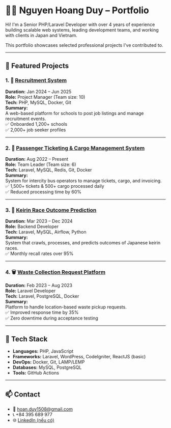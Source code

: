 # 👨‍💻 Nguyen Hoang Duy – Portfolio

Hi! I'm a Senior PHP/Laravel Developer with over 4 years of experience building scalable web systems, leading development teams, and working with clients in Japan and Vietnam.

This portfolio showcases selected professional projects I've contributed to.

---

## 📌 Featured Projects

### 1. 🎯 [Recruitment System](https://minpo.or.jp/recruit)
**Duration:** Jan 2024 – Jun 2025  
**Role:** Project Manager (Team size: 10)  
**Tech:** PHP, MySQL, Docker, Git  
**Summary:**  
A web-based platform for schools to post job listings and manage recruitment events.  
✅ Onboarded 1,200+ schools  
✅ 2,000+ job seeker profiles  

---

### 2. 🚌 [Passenger Ticketing & Cargo Management System](#)
**Duration:** Aug 2022 – Present  
**Role:** Team Leader (Team size: 6)  
**Tech:** Laravel, MySQL, Redis, Git, Docker  
**Summary:**  
System for intercity bus operators to manage tickets, cargo, and invoicing.  
✅ 1,500+ tickets & 500+ cargo processed daily  
✅ Reduced processing time by 60%  

---

### 3. 🚴 [Keirin Race Outcome Prediction](#)
**Duration:** Mar 2023 – Dec 2024  
**Role:** Backend Developer  
**Tech:** Laravel, MySQL, Airflow, Python  
**Summary:**  
System that crawls, processes, and predicts outcomes of Japanese keirin races.  
✅ Monthly recall rates over 95%  

---

### 4. 🗑️ [Waste Collection Request Platform](#)
**Duration:** Feb 2023 – Aug 2023  
**Role:** Laravel Developer  
**Tech:** Laravel, PostgreSQL, Docker  
**Summary:**  
Platform to handle location-based waste pickup requests.  
✅ Improved response time by 35%  
✅ Zero downtime during acceptance testing

---

## 🔧 Tech Stack

- **Languages:** PHP, JavaScript  
- **Frameworks:** Laravel, WordPress, CodeIgniter, ReactJS (basic)  
- **DevOps:** Docker, Git, LAMP/LEMP  
- **Databases:** MySQL, PostgreSQL  
- **Tools:** GitHub Actions

---

## 📫 Contact

- 📧 hoan.duy1508@gmail.com  
- 📞 +84 395 689 977  
- 🌐 [LinkedIn (nếu có)](#)
